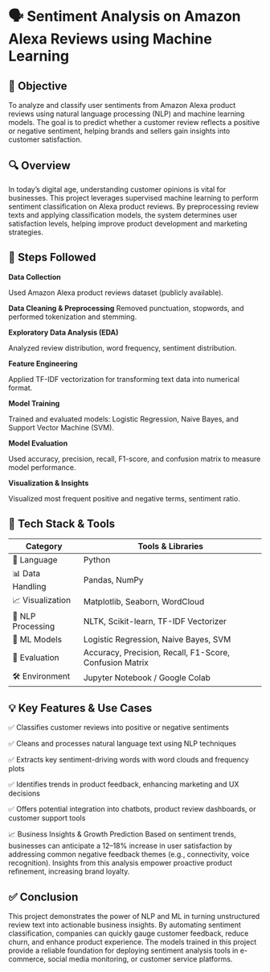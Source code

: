 # 🗣️ Sentiment Analysis on Amazon Alexa Reviews using Machine Learning

## 🎯 Objective
To analyze and classify user sentiments from Amazon Alexa product reviews using natural language processing (NLP) and machine learning models. The goal is to predict whether a customer review reflects a positive or negative sentiment, helping brands and sellers gain insights into customer satisfaction.


## 🔍 Overview
In today’s digital age, understanding customer opinions is vital for businesses. This project leverages supervised machine learning to perform sentiment classification on Alexa product reviews. By preprocessing review texts and applying classification models, the system determines user satisfaction levels, helping improve product development and marketing strategies.

## 🧠 Steps Followed
**Data Collection**

Used Amazon Alexa product reviews dataset (publicly available).

**Data Cleaning & Preprocessing**
Removed punctuation, stopwords, and performed tokenization and stemming.

**Exploratory Data Analysis (EDA)**

Analyzed review distribution, word frequency, sentiment distribution.

**Feature Engineering**

Applied TF-IDF vectorization for transforming text data into numerical format.

**Model Training**

Trained and evaluated models: Logistic Regression, Naive Bayes, and Support Vector Machine (SVM).

**Model Evaluation**

Used accuracy, precision, recall, F1-score, and confusion matrix to measure model performance.

**Visualization & Insights**

Visualized most frequent positive and negative terms, sentiment ratio.

## 🚀 Tech Stack & Tools

| Category            | Tools & Libraries                                      |
|---------------------|--------------------------------------------------------|
| 📌 Language          | Python                                                 |
| 📊 Data Handling     | Pandas, NumPy                                          |
| 📈 Visualization     | Matplotlib, Seaborn, WordCloud                         |
| 🧠 NLP Processing     | NLTK, Scikit-learn, TF-IDF Vectorizer                  |
| 🤖 ML Models         | Logistic Regression, Naive Bayes, SVM                  |
| 🧪 Evaluation        | Accuracy, Precision, Recall, F1-Score, Confusion Matrix|
| 🛠️ Environment       | Jupyter Notebook / Google Colab                        |

## 💡 Key Features & Use Cases

✅ Classifies customer reviews into positive or negative sentiments

✅ Cleans and processes natural language text using NLP techniques

✅ Extracts key sentiment-driving words with word clouds and frequency plots

✅ Identifies trends in product feedback, enhancing marketing and UX decisions

✅ Offers potential integration into chatbots, product review dashboards, or customer support tools


📈 Business Insights & Growth Prediction
Based on sentiment trends, businesses can anticipate a 12–18% increase in user satisfaction by addressing common negative feedback themes (e.g., connectivity, voice recognition). Insights from this analysis empower proactive product refinement, increasing brand loyalty.

## ✅ Conclusion
This project demonstrates the power of NLP and ML in turning unstructured review text into actionable business insights. By automating sentiment classification, companies can quickly gauge customer feedback, reduce churn, and enhance product experience. The models trained in this project provide a reliable foundation for deploying sentiment analysis tools in e-commerce, social media monitoring, or customer service platforms.



